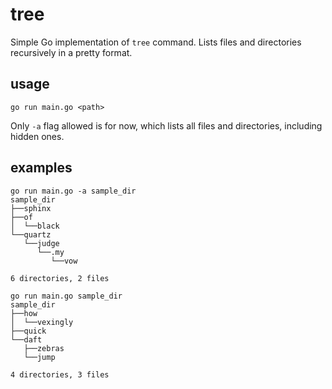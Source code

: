 # tree

Simple Go implementation of `tree` command. Lists files and directories recursively in a
pretty format.

## usage

`go run main.go <path>`

Only `-a` flag allowed is for now, which lists all files and directories, including hidden
ones.

## examples

```shell
go run main.go -a sample_dir
sample_dir
├──sphinx
├──of
│  └──black
└──quartz
   └──judge
      └──.my
         └──vow

6 directories, 2 files
```

```shell
go run main.go sample_dir
sample_dir
├──how
│  └──vexingly
├──quick
└──daft
   ├──zebras
   └──jump

4 directories, 3 files
```
